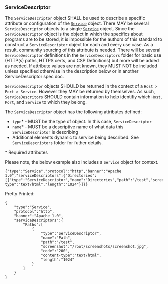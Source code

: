 ### ServiceDescriptor

The `ServiceDescriptor` object SHALL be used to describe a specific attribute or configuration of the [`Service`](Service.md) object. There MAY be several `ServiceDescriptor` objects to a single [`Service`](Service.md) object. Since the `ServiceDescriptor` object is the object in which the specifics about programs are to be stored, it is impossible for the authors of this standard to construct a `ServiceDescriptor` object for each and every use case. As a result, community sourcing of this attribute is needed. There will be several `ServiceDescriptor` definitions in the `ServiceDescriptors` folder for basic use (HTTP(s) paths, HTTPS certs, and CSP Definitions) but more will be added as needed. If attribute values are not known, they MUST NOT be included unless specified otherwise in the description below or in another ServiceDescriptor spec doc.

`ServiceDescriptor` objects SHOULD be returned in the context of a `Host > Port > Service`. However they MAY be returned by themselves. As such, `ServiceDescritors` SHOULD contain information to help identifiy which `Host`, `Port`, and `Service` to which they belong.


The `ServiceDescriptor` object has the following attributes defined:
* `type`* - MUST be the type of object. In this case, `ServiceDescriptor`
* `name`* - MUST be a descriptive name of what data this `ServiceDescriptor` is describing
* Additional elements dynamic to service being described. See `ServiceDescriptors` folder for futher details.

\* Required attributes

Please note, the below example also includes a `Service` object for context. 
```
{"type":"Service","protocol":"http","banner":"Apache 1.0","serviceDescriptors":{"Directories":[{"type":"ServiceDescriptor","name":"Directories","path":"/test","screenshot":"/root/screenshots/screenshot.jpg","code":"200","content-type":"text/html","length":"1024"}]}}
```

Pretty Printed:
```
{
    "type":"Service",
    "protocol":"http",
    "banner":"Apache 1.0",
    "serviceDescriptors":{
        "Paths":[
            {
                "type":"ServiceDescriptor",
                "name":"Path",
                "path":"/test",
                "screenshot":"/root/screenshots/screenshot.jpg",
                "code":"200",
                "content-type":"text/html",
                "length":"1024"
            }
        ]
    }
}
```
